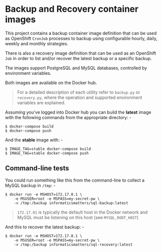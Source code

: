 # Backup and Recovery container images
This project contains a backup container image definition that can be
used as OpenShift `CronJob` processes to backup using configurable hourly,
daily, weekly and monthly strategies.

There is also a recovery image definition that can be used as an OpenShift
`Job` in order to list and/or recover the latest backup or a specific
backup.

The images support PostgreSQL and MySQL databases, controlled by
environment variables.

Both images are available on the Docker hub.

>   For a detailed description of each utility refer to `backup.py` or
    `recovery.py`, where the operation and supported environment variables
    are explained.

Assuming you've logged into Docker hub you can build the **latest** image
with the following commands from the appropriate directory: -

    $ docker-compose build
    $ docker-compose push
    
And the **stable** image with: -

    $ IMAGE_TAG=stable docker-compose build
    $ IMAGE_TAG=stable docker-compose push

## Command-line tests
You could run something like this from the command-line
to collect a MySQL backup in `/tmp`: -

    $ docker run -e MSHOST=172.17.0.1 \
        -e MSUSER=root -e MSPASS=my-secret-pw \
        -v /tmp:/backup informaticsmatters/sql-backup:latest

>   `172.17.01` is typically the default host in the Docker network and MySQL
    must be listening on this host (see `MYSQL_ROOT_HOST`)
    
And this to recover the latest backup: -

    $ docker run -e MSHOST=172.17.0.1 \
        -e MSUSER=root -e MSPASS=my-secret-pw \
        -v /tmp:/backup informaticsmatters/sql-recovery:latest
 